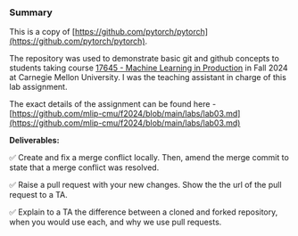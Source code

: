 ### Summary

This is a copy of [https://github.com/pytorch/pytorch](https://github.com/pytorch/pytorch). 

The repository was used to demonstrate basic git and github concepts to students taking course [17645 - Machine Learning in Production](https://mlip-cmu.github.io/f2024/) in Fall 2024 at Carnegie Mellon University. I was the teaching assistant in charge of this lab assignment.

The exact details of the assignment can be found here - [https://github.com/mlip-cmu/f2024/blob/main/labs/lab03.md](https://github.com/mlip-cmu/f2024/blob/main/labs/lab03.md)

**Deliverables:**

 ✅ Create and fix a merge conflict locally. Then, amend the merge commit to state that a merge conflict was resolved.
 
 ✅ Raise a pull request with your new changes. Show the the url of the pull request to a TA.
 
 ✅ Explain to a TA the difference between a cloned and forked repository, when you would use each, and why we use pull requests.
